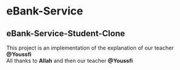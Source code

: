 # eBank-Service
## eBank-Service-Student-Clone
This project is an implementation of the explanation of our teacher **@Youssfi** <br>
All thanks to **Allah** and then our teacher **@Youssfi**
